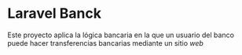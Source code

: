 # **Laravel Banck**

Este proyecto aplica la lógica bancaria en la que un usuario del banco puede hacer transferencias bancarias mediante un sitio _web_